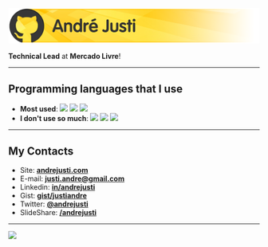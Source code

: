 ![André Justi](images/logo-github.png)

**Technical Lead** at **Mercado Livre**!

---

## Programming languages that I use

- **Most used**: ![](https://img.shields.io/badge/Golang-informational?style=flat-square&logo=go&logoColor=yellow&color=black) ![](https://img.shields.io/badge/Java-informational?style=flat-square&logo=java&logoColor=yellow&color=black) ![](https://img.shields.io/badge/Kotlin-informational?style=flat-square&logo=kotlin&logoColor=yellow&color=black) 
- **I don't use so much**: ![](https://img.shields.io/badge/JavaScript-informational?style=flat-square&logo=javascript&logoColor=yellow&color=black) ![](https://img.shields.io/badge/Python-informational?style=flat-square&logo=python&logoColor=yellow&color=black) ![](https://img.shields.io/badge/ShellScript-informational?style=flat-square&logo=shell&logoColor=yellow&color=black) 

---

## My Contacts

- Site: [**andrejusti.com**](http://andrejusti.com/)
- E-mail: [**justi.andre@gmail.com**](mailto:justi.andre@gmail.com)
- Linkedin: [**in/andrejusti**](https://www.linkedin.com/in/andrejusti/)
- Gist: [**gist/justiandre**](https://gist.github.com/justiandre)
- Twitter: [**@andrejusti**](https://twitter.com/andrejusti)
- SlideShare: [**/andrejusti**](https://www.slideshare.net/AndrJusti)

---

![](https://komarev.com/ghpvc/?username=justiandre&color=yellow&style=flat)
